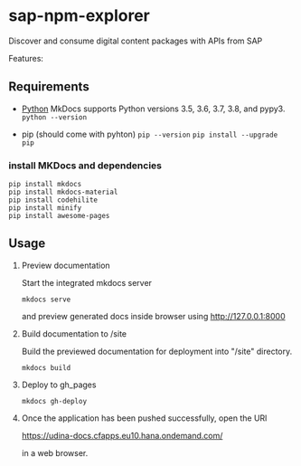 # sap-npm-explorer
Discover and consume digital content packages with APIs from SAP

Features:
## Requirements
- [Python](https://www.python.org/) MkDocs supports Python versions 3.5, 3.6, 3.7, 3.8, and pypy3.
    ```python --version```

- pip (should come with pyhton)
    ```pip --version```
    ```pip install --upgrade pip```

### install MKDocs and dependencies
```
pip install mkdocs
pip install mkdocs-material
pip install codehilite
pip install minify
pip install awesome-pages
```

## Usage
1. Preview documentation

   Start the integrated mkdocs server

    ```mkdocs serve```
   
    and preview generated docs inside browser using http://127.0.0.1:8000

2. Build documentation to /site

    Build the previewed documentation for deployment into "/site" directory.

    ```mkdocs build```

3. Deploy to gh_pages

    ```mkdocs gh-deploy```

6. Once the application has been pushed successfully, open the URl

    https://udina-docs.cfapps.eu10.hana.ondemand.com/

    in a web browser. 